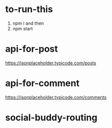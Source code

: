 # to-run-this
1. npm i
and then
2. npm start

# api-for-post
https://jsonplaceholder.typicode.com/posts


# api-for-comment
https://jsonplaceholder.typicode.com/comments

# social-buddy-routing
